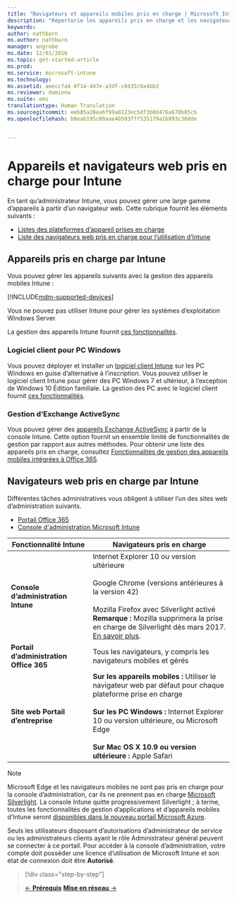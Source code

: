 ```yaml
---
title: "Navigateurs et appareils mobiles pris en charge | Microsoft Intune"
description: "Répertorie les appareils pris en charge et les navigateurs qui peuvent exécuter Intune"
keywords: 
author: nathbarn
ms.author: nathbarn
manager: angrobe
ms.date: 12/01/2016
ms.topic: get-started-article
ms.prod: 
ms.service: microsoft-intune
ms.technology: 
ms.assetid: aeeccfa4-0f14-447e-a3df-c8435c8a4bb2
ms.reviewer: damionw
ms.suite: ems
translationtype: Human Translation
ms.sourcegitcommit: eeb85a28ea6f99a0123ec5df3b0d476a678b85cb
ms.openlocfilehash: b0eab195c00aae4b593fff535179a1b993c36dde


---
```


# <a name="supported-devices-and-web-browsers-for-intune"></a>Appareils et navigateurs web pris en charge pour Intune

En tant qu’administrateur Intune, vous pouvez gérer une large gamme d’appareils à partir d’un navigateur web. Cette rubrique fournit les éléments suivants :

- [Listes des plateformes d’appareil prises en charge](#intune-supported-devices)
- [Liste des navigateurs web pris en charge pour l’utilisation d’Intune](#intune-supported-web-browsers)

## <a name="intune-supported-devices"></a>Appareils pris en charge par Intune

Vous pouvez gérer les appareils suivants avec la gestion des appareils mobiles Intune :

[!INCLUDE[mdm-supported-devices](../includes/mdm-supported-devices.md)]

Vous ne pouvez pas utiliser Intune pour gérer les systèmes d’exploitation Windows Server.

La gestion des appareils Intune fournit [ces fonctionnalités](mobile-device-management-capabilities-in-microsoft-intune.md).

### <a name="windows-pc-software-client"></a>Logiciel client pour PC Windows

Vous pouvez déployer et installer un [logiciel client Intune](/intune/deploy-use/manage-windows-pcs-with-microsoft-intune) sur les PC Windows en guise d’alternative à l’inscription. Vous pouvez utiliser le logiciel client Intune pour gérer des PC Windows 7 et ultérieur, à l’exception de Windows 10 Édition familiale. La gestion des PC avec le logiciel client fournit [ces fonctionnalités](windows-pc-management-capabilities-in-microsoft-intune.md).

### <a name="exchange-activesync-management"></a>Gestion d’Exchange ActiveSync

Vous pouvez gérer des [appareils Exchange ActiveSync](/intune/deploy-use/mobile-device-management-with-exchange-activesync-and-microsoft-intune) à partir de la console Intune. Cette option fournit un ensemble limité de fonctionnalités de gestion par rapport aux autres méthodes. Pour obtenir une liste des appareils pris en charge, consultez [Fonctionnalités de gestion des appareils mobiles intégrées à Office 365](https://support.office.com/article/Capabilities-of-built-in-Mobile-Device-Management-for-Office-365-a1da44e5-7475-4992-be91-9ccec25905b0).

## <a name="intune-supported-web-browsers"></a>Navigateurs web pris en charge par Intune

Différentes tâches administratives vous obligent à utiliser l’un des sites web d’administration suivants.

- [Portail Office 365](http://go.microsoft.com/fwlink/p/?LinkId=698854)
- [Console d'administration Microsoft Intune](https://admin.manage.microsoft.com/)

|Fonctionnalité Intune |Navigateurs pris en charge|
|---------|---------|
|**Console d’administration Intune**     |  Internet Explorer 10 ou version ultérieure<br /><br />Google Chrome (versions antérieures à la version 42)<br /><br />Mozilla Firefox avec Silverlight activé<br />**Remarque :** Mozilla supprimera la prise en charge de Silverlight dès mars 2017. [En savoir plus](https://go.microsoft.com/fwlink/?linkid=836872). |
|**Portail d’administration Office 365**     |Tous les navigateurs, y compris les navigateurs mobiles et gérés  |
|**Site web Portail d’entreprise**     |**Sur les appareils mobiles :** Utiliser le navigateur web par défaut pour chaque plateforme prise en charge   <br /><br />**Sur les PC Windows :** Internet Explorer 10 ou version ultérieure, ou Microsoft Edge<br /><br />**Sur Mac OS X 10.9 ou version ultérieure :** Apple Safari    |

> [!Note]
> Microsoft Edge et les navigateurs mobiles ne sont pas pris en charge pour la console d’administration, car ils ne prennent pas en charge [Microsoft Silverlight](https://msdn.microsoft.com/en-us/library/cc838158(v=vs.95).aspx). La console Intune quitte progressivement Silverlight ; à terme, toutes les fonctionnalités de gestion d’applications et d’appareils mobiles d’Intune seront [disponibles dans le nouveau portail Microsoft Azure](https://blogs.technet.microsoft.com/enterprisemobility/2015/11/17/enhancing-managed-mobile-productivity/).


Seuls les utilisateurs disposant d’autorisations d’administrateur de service ou les administrateurs clients ayant le rôle Administrateur général peuvent se connecter à ce portail. Pour accéder à la console d’administration, votre compte doit posséder une licence d’utilisation de Microsoft Intune et son état de connexion doit être **Autorisé**.
>[!div class="step-by-step"]

>[&larr; **Prérequis**](what-to-know-before-you-start-microsoft-intune.md)     [**Mise en réseau** &rarr;](network-bandwidth-use.md)  



<!--HONumber=Dec16_HO2-->


